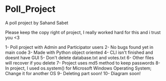 # Poll_Project
A poll project by Sahand Sabet

Please keep the copy right of project, I really worked hard for this and i trust you <3

1- Poll project with Admin and Participator users
2- No bugs found yet in main code
3- Made with Python object oriented
4- CLI isn't finished and doesnt have GUI
5- Don't delete database.txt and votes.txt
6- Other files will recover if you delete
7- Project uses md5 method to keep passwords
8- In project, I used os.system() for Microsoft Windows Operating System; Change it for another OS
9- Deleting part soon!
10- Diagram soon!

